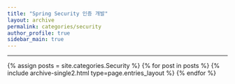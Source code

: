 ```yaml
---
title: "Spring Security 인증 개발"
layout: archive
permalink: categories/security
author_profile: true
sidebar_main: true
---
```


<!-- 공백이 포함되어 있는 카테고리 이름의 경우 site.categories['a b c'] 이런식으로! -->

***

{% assign posts = site.categories.Security %}
{% for post in posts %} {% include archive-single2.html type=page.entries_layout %} {% endfor %}